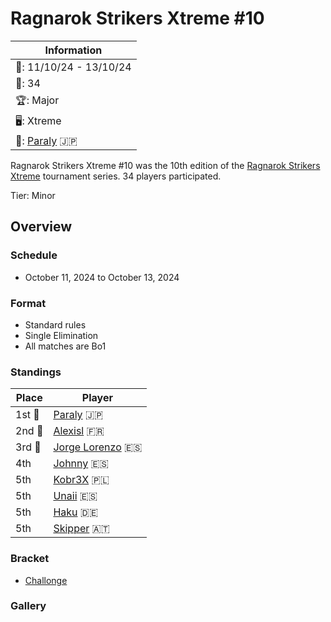 # Ragnarok Strikers Xtreme #10

|Information|
|-|
|:calendar:: 11/10/24 - 13/10/24|
|:busts_in_silhouette:: 34|
|:trophy:: Major|
|:desktop_computer:: Xtreme|
|:1st_place_medal:: [Paraly](../../players/japanese/paraly.md) :jp:|

Ragnarok Strikers Xtreme #10 was the 10th edition of the [Ragnarok Strikers Xtreme](ragnaxmain.md) tournament series.
34 players participated.

Tier: Minor

## Overview

### Schedule
- October 11, 2024 to October 13, 2024

### Format
- Standard rules
- Single Elimination
- All matches are Bo1

### Standings

|Place|Player|
|-|-|
|1st :1st_place_medal:|[Paraly](../../players/japanese/paraly.md) :jp:|
|2nd :2nd_place_medal:|[Alexisl](../../players/french/alexisl.md) :fr:|
|3rd :3rd_place_medal:|[Jorge Lorenzo](../../players/spanish/jorge.md) :es:|
|4th|[Johnny](../../players/spanish/johnny.md) :es:|
|5th|[Kobr3X](../../players/polish/kobr3x.md) :poland:|
|5th|[Unaii](../../players/spanish/unaii.md) :es:|
|5th|[Haku](../../players/german/haku.md) :de:|
|5th|[Skipper](../../players/austrian/skipper.md) :austria:|

### Bracket
- [Challonge](https://challonge.com/o9jkutpb)

### Gallery
